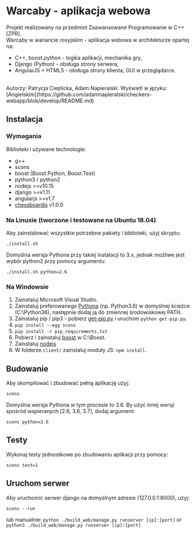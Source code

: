 # Warcaby - aplikacja webowa
Projekt realizowany na przedmiot Zaawansowane Programowanie w C++ [ZPR].<br>
Warcaby w wariancie rosyjskim - aplikacja webowa w architekturze opartej na:
- C++, boost.python - logika aplikacji, mechanika gry,
- Django (Python) - obsługa strony serwera,
- AngularJS + HTML5 - obsługa strony klienta, GUI w przeglądarce.
<br>
Autorzy: Patrycja Cieplicka, Adam Napieralski.
Wyświetl w języku: [Angielskim](https://github.com/adamnapieralski/checkers-webapp/blob/develop/README.md)

## Instalacja

### Wymagania
Biblioteki i używane technologie:
- g++
- scons
- boost (Boost.Python, Boost.Test)
- python3 / python2
- nodejs >=v10.15
- django >=v1.11
- angularjs >=v1.7
- [chessboardjs](https://chessboardjs.com/) v1.0.0

### Na Linuxie (tworzone i testowane na Ubuntu 18.04)
Aby zainstalować wszystkie potrzebne pakiety i biblioteki, użyj skryptu:
```
./install.sh
```
Domyślna wersja Pythona przy takiej instalacji to 3.x, jednak możliwe jest wybór python2 przy pomocy argumentu: 
```
./install.sh python=2.6
```
### Na Windowsie
1. Zainstaluj Microsoft Visual Studio.
2. Zainstaluj preferowanego [Pythona](https://www.python.org/download/releases/) (np. Python3.6) w domyślnej ścieżce (C:\Python36\), następnie dodaj ją do zmiennej środowiskowej PATH.
3. Zainstaluj pip / pip3 - pobierz [get-pip.py](https://bootstrap.pypa.io/get-pip.py) i uruchom `python get-pip.py`.
4. `pip install --egg scons`
5. `pip install -r pip_requirements.txt`
6. Pobierz i zainstaluj [boost](http://www.boost.org) w C:\Boost\.
7. Zainstaluj [nodejs](http://nodejs.org/download/)
8. W folderze `client/` zainstaluj moduły JS: `npm install`.

## Budowanie
Aby skompilować i zbudować pełną aplikację użyj:
```
scons
```
Domyślna wersja Pythona w tym procesie to 3.6. By użyć innej wersji spośród wspieranych [2.6, 3.6, 3.7], dodaj argument:
```
scons python=2.6
```
## Testy
Wykonaj testy jednostkowe po zbudowaniu aplikacji przy pomocy:
```
scons test=1
```
## Uruchom serwer
Aby uruchomić serwer django na domyślnym adresie (127.0.0.1:8000), użyj:
```
scons --run
```
lub manualnie: `python ./build_web/manage.py runserver [ip]:[port]` or `python3 ./build_web/manage.py runserver [ip]:[port]`
